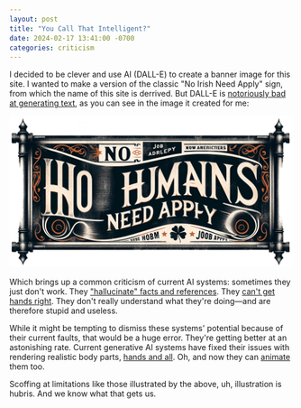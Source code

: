 ```yaml
---
layout: post
title: "You Call That Intelligent?"
date: 2024-02-17 13:41:00 -0700
categories: criticism
---
```

I decided to be clever and use AI (DALL-E) to create a banner image for this site. I wanted to make a
version of the classic "No Irish Need Apply" sign, from which the name of this site is derrived. But
DALL-E is [notoriously bad at generating text](https://help.openai.com/en/articles/6781228-how-can-i-generate-text-in-my-image), as you can see in the image it created for me:

![Stupid AI](/docs/assets/nhna-stupid-ai.png)

Which brings up a common criticism of current AI systems: sometimes they just don't work. They
["hallucinate" facts and references](https://cloud.google.com/discover/what-are-ai-hallucinations). They [can't get hands right](https://www.buzzfeednews.com/article/pranavdixit/ai-generated-art-hands-fingers-messed-up). They don't really understand what they're doing&mdash;and are therefore stupid and useless. 

While it might be tempting to dismiss these systems' potential because of their current faults, that
would be a huge error. They're getting better at an astonishing rate. Current generative AI systems have fixed
their issues with rendering realistic body parts, [hands and all](https://www.washingtonpost.com/technology/2023/03/26/ai-generated-hands-midjourney/).
Oh, and now they can [animate](https://openai.com/sora) them too.

Scoffing at limitations like those illustrated by the above, uh, illustration is hubris. And we know
what that gets us.
